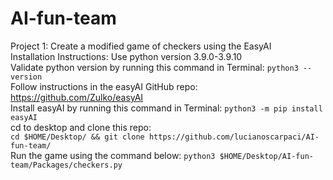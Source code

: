 # AI-fun-team
Project 1:
Create a modified game of checkers using the EasyAI \
Installation Instructions:
Use python version 3.9.0-3.9.10 \
Validate python version by running this command in Terminal:
```python3 --version``` \
Follow instructions in the easyAI GitHub repo: https://github.com/Zulko/easyAI \
Install easyAI by running this command in Terminal:
```python3 -m pip install easyAI``` \
cd to desktop and clone this repo: \
```cd $HOME/Desktop/ && git clone https://github.com/lucianoscarpaci/AI-fun-team/``` \
Run the game using the command below:
```python3 $HOME/Desktop/AI-fun-team/Packages/checkers.py```



